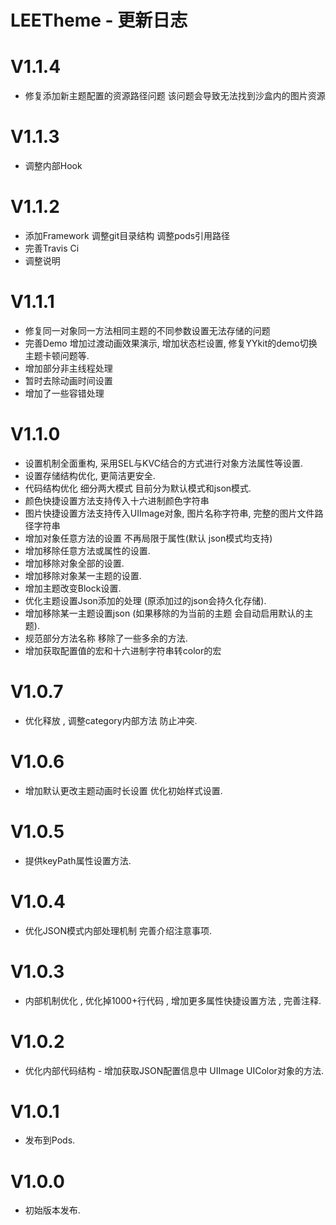 
# LEETheme - 更新日志

V1.1.4
==============
- 修复添加新主题配置的资源路径问题 该问题会导致无法找到沙盒内的图片资源


V1.1.3
==============
- 调整内部Hook


V1.1.2
==============
- 添加Framework 调整git目录结构 调整pods引用路径
- 完善Travis Ci
- 调整说明


V1.1.1
==============
- 修复同一对象同一方法相同主题的不同参数设置无法存储的问题
- 完善Demo 增加过渡动画效果演示, 增加状态栏设置, 修复YYkit的demo切换主题卡顿问题等.
- 增加部分非主线程处理
- 暂时去除动画时间设置
- 增加了一些容错处理


V1.1.0
==============
- 设置机制全面重构, 采用SEL与KVC结合的方式进行对象方法属性等设置.
- 设置存储结构优化, 更简洁更安全.
- 代码结构优化 细分两大模式 目前分为默认模式和json模式.
- 颜色快捷设置方法支持传入十六进制颜色字符串
- 图片快捷设置方法支持传入UIImage对象, 图片名称字符串, 完整的图片文件路径字符串 
- 增加对象任意方法的设置 不再局限于属性(默认 json模式均支持)
- 增加移除任意方法或属性的设置.
- 增加移除对象全部的设置.
- 增加移除对象某一主题的设置.
- 增加主题改变Block设置.
- 优化主题设置Json添加的处理 (原添加过的json会持久化存储).
- 增加移除某一主题设置json (如果移除的为当前的主题 会自动启用默认的主题).
- 规范部分方法名称 移除了一些多余的方法.
- 增加获取配置值的宏和十六进制字符串转color的宏


V1.0.7
==============
- 优化释放 , 调整category内部方法 防止冲突.


V1.0.6
==============
- 增加默认更改主题动画时长设置 优化初始样式设置.


V1.0.5
==============
- 提供keyPath属性设置方法.


V1.0.4
==============
- 优化JSON模式内部处理机制 完善介绍注意事项.


V1.0.3
==============
- 内部机制优化 , 优化掉1000+行代码 , 增加更多属性快捷设置方法 , 完善注释.


V1.0.2
==============
- 优化内部代码结构 - 增加获取JSON配置信息中 UIImage UIColor对象的方法.


V1.0.1
==============
- 发布到Pods.


V1.0.0
==============
- 初始版本发布.
